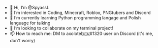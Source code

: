 - 👋 Hi, I’m @SpyassL
- 👀 I’m interested in Coding, Minecraft, Roblox, PNGtubers and Discord
- 🌱 I’m currently learning Python programming langage and Polish language for talking
- 💞️ I’m looking to collaborate on my terminal project!
- 📫 How to reach me: DM to axolotel🇺🇦#1320 user on Discord (it's me, don't worry)

<!---
SpyassL/SpyassL is a ✨ special ✨ repository because its `README.md` (this file) appears on your GitHub profile.
You can click the Preview link to take a look at your changes.
--->
